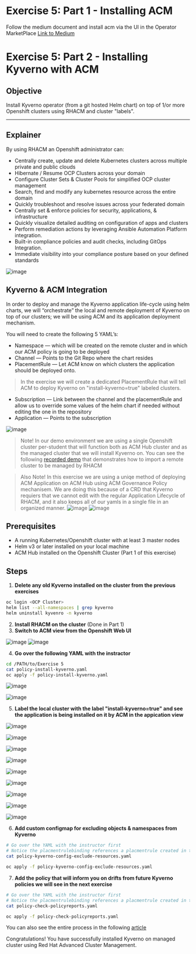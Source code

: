 # Exercise 5: Part 1 - Installing ACM
Follow the medium document and install acm via the UI in the Operator MarketPlace 
[Link to Medium](https://medium.com/@hillayamir/installation-and-basic-configuration-for-redhats-advanced-cluster-management-drill-down-for-62d3d9c903f8)


# Exercise 5: Part 2 - Installing Kyverno with ACM

## Objective
Install Kyverno operator (from a git hosted Helm chart) on top of 1/or more Openshift clusters using RHACM and cluster "labels".

---

## Explainer
By using RHACM an Openshift administrator can:
* Centrally create, update and delete Kubernetes clusters across multiple private and public clouds
* Hibernate / Resume OCP Clusters across your domain
* Configure Cluster Sets & Cluster Pools for simplified OCP cluster management
* Search, find and modify any kubernetes resource across the entire domain
* Quickly troubleshoot and resolve issues across your federated domain
* Centrally set & enforce policies for security, applications, & infrastructure
* Quickly visualize detailed auditing on configuration of apps and clusters 
* Perform remediation actions by leveraging Ansible Automation Platform integration.
* Built-in compliance policies and audit checks, including GitOps Integration.
* Immediate visibility into your compliance posture based on your defined standards

![image](https://github.com/rhilconsultants/kyverno-101-workshop/assets/60185557/3578410e-7aa5-4721-bc3a-20c08bbe116a)

## Kyverno & ACM Integration
In order to deploy and manage the Kyverno application life-cycle using helm charts, we will “orchestrate” the local and remote deployment of Kyverno on top of our clusters; we will be using ACM and its application deployment mechanism.

You will need to create the following  5 YAML’s:
* Namespace — which will be created on the remote cluster and in which our ACM policy is going to be deployed
* Channel — Points to the Git Repo where the chart resides
* PlacementRule — Let ACM know on which clusters the application should be deployed onto. 
> In the exercise we will create a dedicated PlacementRule that will tell ACM to deploy Kyverno on "install-kyverno=true" labeled clusters.
* Subscription — Link between the channel and the placementRule and allow us to override some values of the helm chart if needed without editing the one in the repository
* Application — Points to the subscription

![image](https://github.com/rhilconsultants/kyverno-101-workshop/assets/60185557/eff43b1e-f92b-4cba-b7fc-a5af36e9e1ae)

> Note! In our demo environment we are using a single Openshift cluster per-student that will function both as ACM Hub cluster and as the managed cluster that we will install Kyverno on. 
> You can see the following [recorded demo](https://www.youtube.com/watch?v=2RkVDzvBN6w) that demonstrates how to import a remote cluster to be managed by RHACM

> Also Note! In this exercise we are using a uniqe method of deploying ACM Application on ACM Hub using ACM Governance Policy mechanisem. We are doing this because of a CRD that Kyverno requiers that we cannot edit with the regular Application Lifecycle of RHACM, and it also keeps all of our yamls in a single file in an organized manner.
> ![image](https://github.com/rhilconsultants/kyverno-101-workshop/assets/60185557/714f3f01-c2df-4ad8-8f66-d810aa899a87)
> ![image](https://github.com/rhilconsultants/kyverno-101-workshop/assets/60185557/3b5e003a-200e-4fe2-a6c0-b836864c9c6d)




## Prerequisites
- A running Kubernetes/Openshift cluster with at least 3 master nodes
- Helm v3 or later installed on your local machine
- ACM Hub installed on the Openshift Cluster (Part 1 of this exercise)

## Steps
1. **Delete any old Kyverno installed on the cluster from the previous exercises**
```bash
oc login <OCP Cluster>
helm list --all-namespaces | grep kyverno
helm uninstall kyvenro -n kyverno
```
   
2. **Install RHACM on the cluster** (Done in Part 1)
3. **Switch to ACM view from the Openshift Web UI**

![image](https://github.com/rhilconsultants/kyverno-101-workshop/assets/60185557/aa5b80f4-e6c3-47d3-914f-abe56d9ef74b)
![image](https://github.com/rhilconsultants/kyverno-101-workshop/assets/60185557/4d200df9-6ce0-4d7b-b14c-58e6520dc1f1)

4. **Go over the following YAML with the instractor**
```bash
cd /PATH/to/Exercise 5
cat policy-install-kyverno.yaml
oc apply -f policy-install-kyverno.yaml
```

![image](https://github.com/rhilconsultants/kyverno-101-workshop/assets/60185557/ce623ae1-5f37-44f8-87e7-5cffc26f58b8)

![image](https://github.com/rhilconsultants/kyverno-101-workshop/assets/60185557/e0bc98d8-9d18-4bf5-929d-57cce13b4c87)


5. **Label the local cluster with the label "install-kyverno=true" and see the application is being installed on it by ACM in the appication view**

![image](https://github.com/rhilconsultants/kyverno-101-workshop/assets/60185557/dfe4096e-c70e-4b41-9a72-5035c5e2fa13)

![image](https://github.com/rhilconsultants/kyverno-101-workshop/assets/60185557/d08a6455-de18-428a-beed-9b8f0ebc691f)

![image](https://github.com/rhilconsultants/kyverno-101-workshop/assets/60185557/449cb31f-39d3-4c29-9c20-0833500720e2)

![image](https://github.com/rhilconsultants/kyverno-101-workshop/assets/60185557/fb537c03-8fb1-4f84-bb86-d0fdc90bea6b)

![image](https://github.com/rhilconsultants/kyverno-101-workshop/assets/60185557/856d71c6-86e9-4bfc-bd97-051c1ec0c655)

![image](https://github.com/rhilconsultants/kyverno-101-workshop/assets/60185557/b361c6f7-f222-47e5-bb5f-4b8184528e3b)

![image](https://github.com/rhilconsultants/kyverno-101-workshop/assets/60185557/dcc24b56-f21e-455e-be02-6ea91909810d)

![image](https://github.com/rhilconsultants/kyverno-101-workshop/assets/60185557/abe51a8f-3b83-43a6-9308-dba252dd2655)

![image](https://github.com/rhilconsultants/kyverno-101-workshop/assets/60185557/65958f7d-591d-4846-93cc-23b50bb7df18)

6. **Add custom configmap for excluding objects & namespaces from Kyverno**
```bash
# Go over the YAML with the instructor first
# Notice the placmentrulebinding references a placmentrule created in the previous policy and it's the same one that requires "install-kyverno=true" label on the managed cluster.
cat policy-kyverno-config-exclude-resources.yaml

oc apply -f policy-kyverno-config-exclude-resources.yaml
```

7. **Add the policy that will inform you on drifts from future Kyverno policies we will see in the next exercise**
```bash
# Go over the YAML with the instructor first
# Notice the placmentrulebinding references a placmentrule created in the previous policy and it's the same one that requires "install-kyverno=true" label on the managed cluster.
cat policy-check-policyreports.yaml

oc apply -f policy-check-policyreports.yaml
```

You can also see the entire process in the following [article](https://medium.com/@tamber/howto-deploy-custom-made-helm-charts-on-multi-openshift-clusters-w-advanced-cluster-management-9f34942bb0b4)


Congratulations! You have successfully installed Kyverno on managed cluster using Red Hat Advanced Cluster Management.

